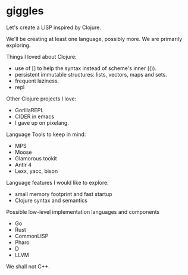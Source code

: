 # giggles
Let's create a LISP inspired by Clojure.

We'll be creating at least one language, possibly more.  We are primarily exploring.

Things I loved about Clojure:
- use of [] to help the syntax instead of scheme's inner (()).
- persistent immutable structures: lists, vectors, maps and sets.
- frequent laziness.
- repl

Other Clojure projects I love:
- GorillaREPL
- CIDER in emacs
- I gave up on pixelang.

Language Tools to keep in mind:
- MPS
- Moose
- Glamorous tookit
- Antlr 4
- Lexx, yacc, bison

Language features I would like to explore:
- small memory footprint and fast startup
- Clojure syntax and semantics

Possible low-level implementation languages and components
- Go
- Rust
- CommonLISP
- Pharo
- D
- LLVM

We shall not C++.
